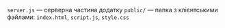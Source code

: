 `server.js` — серверна частина додатку
`public/` — папка з клієнтськими файлами: `index.html`, `script.js`, `style.css`
